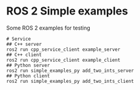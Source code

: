 # ROS 2 Simple examples

Some ROS 2 examples for testing

```shell
# Service
## C++ server
ros2 run cpp_service_client example_server
## C++ client
ros2 run cpp_service_client example_client
## Python server
ros2 run simple_examples_py add_two_ints_server
## Python client
ros2 run simple_examples_py add_two_ints_client
```
